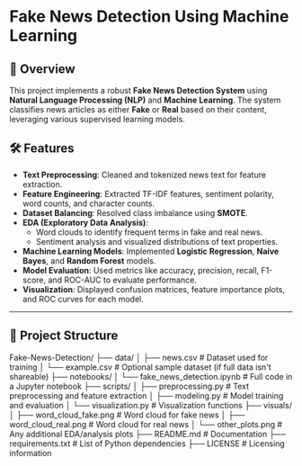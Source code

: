 
# **Fake News Detection Using Machine Learning**

## 📌 Overview
This project implements a robust **Fake News Detection System** using **Natural Language Processing (NLP)** and **Machine Learning**. The system classifies news articles as either **Fake** or **Real** based on their content, leveraging various supervised learning models.

## 🛠️ Features
- **Text Preprocessing**: Cleaned and tokenized news text for feature extraction.  
- **Feature Engineering**: Extracted TF-IDF features, sentiment polarity, word counts, and character counts.  
- **Dataset Balancing**: Resolved class imbalance using **SMOTE**.  
- **EDA (Exploratory Data Analysis)**:  
  - Word clouds to identify frequent terms in fake and real news.  
  - Sentiment analysis and visualized distributions of text properties.  
- **Machine Learning Models**: Implemented **Logistic Regression**, **Naive Bayes**, and **Random Forest** models.  
- **Model Evaluation**: Used metrics like accuracy, precision, recall, F1-score, and ROC-AUC to evaluate performance.  
- **Visualization**: Displayed confusion matrices, feature importance plots, and ROC curves for each model.

---

## 📂 Project Structure

Fake-News-Detection/
├── data/
│   ├── news.csv              # Dataset used for training
│   └── example.csv           # Optional sample dataset (if full data isn't shareable)
├── notebooks/
│   └── fake_news_detection.ipynb # Full code in a Jupyter notebook
├── scripts/
│   ├── preprocessing.py      # Text preprocessing and feature extraction
│   ├── modeling.py           # Model training and evaluation
│   └── visualization.py      # Visualization functions
├── visuals/
│   ├── word_cloud_fake.png   # Word cloud for fake news
│   ├── word_cloud_real.png   # Word cloud for real news
│   └── other_plots.png       # Any additional EDA/analysis plots
├── README.md                 # Documentation
├── requirements.txt          # List of Python dependencies
├── LICENSE                   # Licensing information
